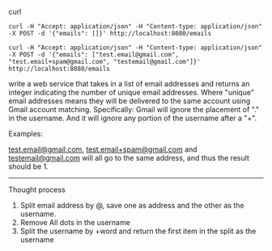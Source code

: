 curl

```
curl -H "Accept: application/json" -H "Content-type: application/json" -X POST -d '{"emails": []}' http://localhost:8080/emails
```

```
curl -H "Accept: application/json" -H "Content-type: application/json" -X POST -d '{"emails": ["test.email@gmail.com", "test.email+spam@gmail.com", "testemail@gmail.com"]}' http://localhost:8080/emails
```


write a web service that takes in a list of email addresses and returns an integer indicating the number of unique email addresses. Where "unique" email addresses means they will be delivered to the same account using Gmail account matching. Specifically:
 Gmail will ignore the placement of "." in the username. And it will ignore any portion of the username after a "+".

Examples:

test.email@gmail.com,
test.email+spam@gmail.com
 and testemail@gmail.com
 will all go to the same address, and thus the result should be 1.
 
 ---
 Thought process
 1) Split email address by @, save one as address and the other as the username.
 2) Remove All dots in the username
 3) Split the username by +word and return the first item in the split as the username